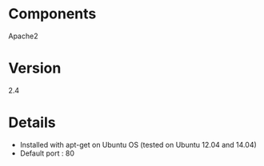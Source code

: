 
Components
==========

Apache2

Version
=======

2.4

Details
=======

- Installed with apt-get on Ubuntu OS (tested on Ubuntu 12.04 and 14.04)
- Default port : 80
